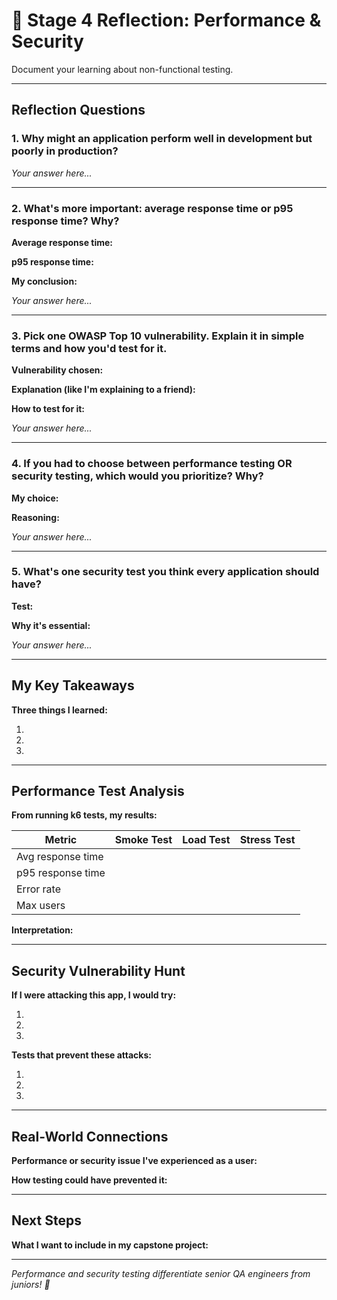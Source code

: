 # 🤔 Stage 4 Reflection: Performance & Security

Document your learning about non-functional testing.

---

## Reflection Questions

### 1. Why might an application perform well in development but poorly in production?

*Your answer here...*

---

### 2. What's more important: average response time or p95 response time? Why?

**Average response time:**

**p95 response time:**

**My conclusion:**

*Your answer here...*

---

### 3. Pick one OWASP Top 10 vulnerability. Explain it in simple terms and how you'd test for it.

**Vulnerability chosen:**

**Explanation (like I'm explaining to a friend):**

**How to test for it:**

*Your answer here...*

---

### 4. If you had to choose between performance testing OR security testing, which would you prioritize? Why?

**My choice:**

**Reasoning:**

*Your answer here...*

---

### 5. What's one security test you think every application should have?

**Test:**

**Why it's essential:**

*Your answer here...*

---

## My Key Takeaways

**Three things I learned:**

1.
2.
3.

---

## Performance Test Analysis

**From running k6 tests, my results:**

| Metric | Smoke Test | Load Test | Stress Test |
|--------|------------|-----------|-------------|
| Avg response time | | | |
| p95 response time | | | |
| Error rate | | | |
| Max users | | | |

**Interpretation:**

---

## Security Vulnerability Hunt

**If I were attacking this app, I would try:**

1.
2.
3.

**Tests that prevent these attacks:**

1.
2.
3.

---

## Real-World Connections

**Performance or security issue I've experienced as a user:**

**How testing could have prevented it:**

---

## Next Steps

**What I want to include in my capstone project:**

---

*Performance and security testing differentiate senior QA engineers from juniors! 💪*

